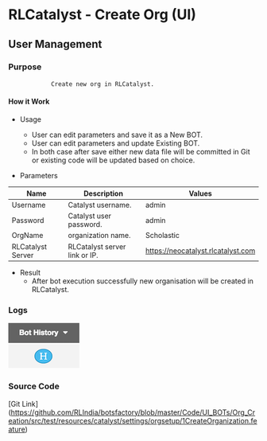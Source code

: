 # RLCatalyst - Create Org (UI)
## User Management

### Purpose 
				Create new org in RLCatalyst.

#### How it Work 

- Usage
	- User can edit parameters and save it as a New BOT.
	- User can edit parameters and update Existing BOT.
	- In both case after save either new data file will be committed in Git or existing code will be updated based on choice.
  
- Parameters

Name    |    Description           |      Values        
---------------|--------------------------|--------------------
Username   | Catalyst username.                |    admin
Password   | Catalyst user password.                |    admin
OrgName   | organization name.                |    Scholastic 
RLCatalyst Server   | RLCatalyst server link or IP.                |    https://neocatalyst.rlcatalyst.com


- Result
	- After bot execution successfully new organisation will be created in RLCatalyst.

### Logs
![BOT History](images/Bot_History_small.png)

### Source Code
   [Git Link]  (https://github.com/RLIndia/botsfactory/blob/master/Code/UI_BOTs/Org_Creation/src/test/resources/catalyst/settings/orgsetup/1CreateOrganization.feature)
